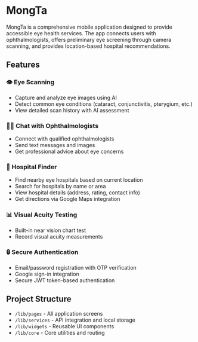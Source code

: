 # MongTa

MongTa is a comprehensive mobile application designed to provide accessible eye health services. The app connects users with ophthalmologists, offers preliminary eye screening through camera scanning, and provides location-based hospital recommendations.

## Features

### 👁️ Eye Scanning
- Capture and analyze eye images using AI
- Detect common eye conditions (cataract, conjunctivitis, pterygium, etc.)
- View detailed scan history with AI assessment

### 👨‍⚕️ Chat with Ophthalmologists
- Connect with qualified ophthalmologists
- Send text messages and images
- Get professional advice about eye concerns

### 🏥 Hospital Finder
- Find nearby eye hospitals based on current location
- Search for hospitals by name or area
- View hospital details (address, rating, contact info)
- Get directions via Google Maps integration

### 📊 Visual Acuity Testing
- Built-in near vision chart test
- Record visual acuity measurements

### 🔒 Secure Authentication
- Email/password registration with OTP verification
- Google sign-in integration
- Secure JWT token-based authentication

## Project Structure

- `/lib/pages` - All application screens
- `/lib/services` - API integration and local storage
- `/lib/widgets` - Reusable UI components
- `/lib/core` - Core utilities and routing


